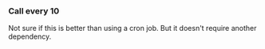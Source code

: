 ### Call every 10

Not sure if this is better than using a cron job. But it doesn't require another dependency.
